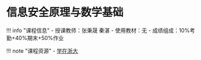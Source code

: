 # 信息安全原理与数学基础
!!! info "课程信息"
    - 授课教师：张秉晟 秦湛
    - 使用教材：无
    - 成绩组成：10%考勤+40%期末+50%作业

!!! note "课程资源"
    - [学在浙大](https://courses.zju.edu.cn/course/67286/content#/)


